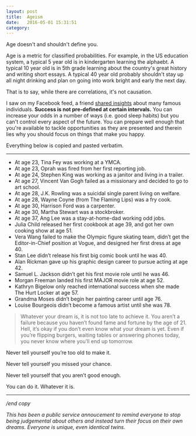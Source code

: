 ```yaml
---
layout: post
title:  Ageism
date:   2016-05-01 15:31:51
category: 
---
```


Age doesn't and shouldn't define you. 

Age is a metric for classified probabilities. For example, in the US education system, a typical 5 year old is in kindergarten learning the alphaebt. A typical 10 year old is in 5th grade learning about the country's great history and writing short essays. A typical 40 year old probably shouldn't stay up all night drinking and plan on going into work bright and early the next day.

That is to say, while there are correlations, it's not causation.

I saw on my Facebook feed, a friend [shared insights][1] about many famous individuals. **Success is not pre-defined at certain intervals.** You can increase your odds in a number of ways (i.e. good sleep habits) but you can't control every aspect of the future. You can prepare well enough that you're available to tackle opportunities as they are presented and therein lies why you should focus on things that make you happy.



Everything below is copied and pasted verbatim.

---

* At age 23, Tina Fey was working at a YMCA.
* At age 23, Oprah was fired from her first reporting job.
* At age 24, Stephen King was working as a janitor and living in a trailer.
* At age 27, Vincent Van Gogh failed as a missionary and decided to go to art school.
* At age 28, J.K. Rowling was a suicidal single parent living on welfare.
* At age 28, Wayne Coyne (from The Flaming Lips) was a fry cook.
* At age 30, Harrison Ford was a carpenter.
* At age 30, Martha Stewart was a stockbroker.
* At age 37, Ang Lee was a stay-at-home-dad working odd jobs.
* Julia Child released her first cookbook at age 39, and got her own cooking show at age 51.
* Vera Wang failed to make the Olympic figure skating team, didn’t get the Editor-in-Chief position at Vogue, and designed her first dress at age 40.
* Stan Lee didn’t release his first big comic book until he was 40.
* Alan Rickman gave up his graphic design career to pursue acting at age 42.
* Samuel L. Jackson didn’t get his first movie role until he was 46.
* Morgan Freeman landed his first MAJOR movie role at age 52.
* Kathryn Bigelow only reached international success when she made The Hurt Locker at age 57.
* Grandma Moses didn’t begin her painting career until age 76.
* Louise Bourgeois didn’t become a famous artist until she was 78.

> Whatever your dream is, it is not too late to achieve it. You aren’t a failure because you haven’t found fame and fortune by the age of 21. Hell, it’s okay if you don’t even know what your dream is yet. Even if you’re flipping burgers, waiting tables or answering phones today, you never know where you’ll end up tomorrow.

Never tell yourself you’re too old to make it.

Never tell yourself you missed your chance.

Never tell yourself that you aren’t good enough.

You can do it. Whatever it is.

---
*/end copy*

*This has been a public service annoucement to remind everyone to stop being judgemental about others and instead turn their focus on their own dreams. Everyone is unique, even identical twins.*



[1]: https://www.facebook.com/heather.day.73/posts/873042718277?fref=nf